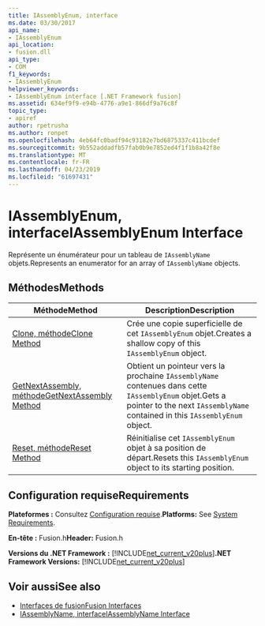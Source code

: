 ```yaml
---
title: IAssemblyEnum, interface
ms.date: 03/30/2017
api_name:
- IAssemblyEnum
api_location:
- fusion.dll
api_type:
- COM
f1_keywords:
- IAssemblyEnum
helpviewer_keywords:
- IAssemblyEnum interface [.NET Framework fusion]
ms.assetid: 634ef9f9-e94b-4776-a9e1-866df9a76c8f
topic_type:
- apiref
author: rpetrusha
ms.author: ronpet
ms.openlocfilehash: 4eb64fc0badf94c93182e7bd6875337c411bcdef
ms.sourcegitcommit: 9b552addadfb57fab0b9e7852ed4f1f1b8a42f8e
ms.translationtype: MT
ms.contentlocale: fr-FR
ms.lasthandoff: 04/23/2019
ms.locfileid: "61697431"
---
```

# <a name="iassemblyenum-interface"></a><span data-ttu-id="022fa-102">IAssemblyEnum, interface</span><span class="sxs-lookup"><span data-stu-id="022fa-102">IAssemblyEnum Interface</span></span>
<span data-ttu-id="022fa-103">Représente un énumérateur pour un tableau de `IAssemblyName` objets.</span><span class="sxs-lookup"><span data-stu-id="022fa-103">Represents an enumerator for an array of `IAssemblyName` objects.</span></span>  
  
## <a name="methods"></a><span data-ttu-id="022fa-104">Méthodes</span><span class="sxs-lookup"><span data-stu-id="022fa-104">Methods</span></span>  
  
|<span data-ttu-id="022fa-105">Méthode</span><span class="sxs-lookup"><span data-stu-id="022fa-105">Method</span></span>|<span data-ttu-id="022fa-106">Description</span><span class="sxs-lookup"><span data-stu-id="022fa-106">Description</span></span>|  
|------------|-----------------|  
|[<span data-ttu-id="022fa-107">Clone, méthode</span><span class="sxs-lookup"><span data-stu-id="022fa-107">Clone Method</span></span>](../../../../docs/framework/unmanaged-api/fusion/iassemblyenum-clone-method.md)|<span data-ttu-id="022fa-108">Crée une copie superficielle de cet `IAssemblyEnum` objet.</span><span class="sxs-lookup"><span data-stu-id="022fa-108">Creates a shallow copy of this `IAssemblyEnum` object.</span></span>|  
|[<span data-ttu-id="022fa-109">GetNextAssembly, méthode</span><span class="sxs-lookup"><span data-stu-id="022fa-109">GetNextAssembly Method</span></span>](../../../../docs/framework/unmanaged-api/fusion/iassemblyenum-getnextassembly-method.md)|<span data-ttu-id="022fa-110">Obtient un pointeur vers la prochaine `IAssemblyName` contenues dans cette `IAssemblyEnum` objet.</span><span class="sxs-lookup"><span data-stu-id="022fa-110">Gets a pointer to the next `IAssemblyName` contained in this `IAssemblyEnum` object.</span></span>|  
|[<span data-ttu-id="022fa-111">Reset, méthode</span><span class="sxs-lookup"><span data-stu-id="022fa-111">Reset Method</span></span>](../../../../docs/framework/unmanaged-api/fusion/iassemblyenum-reset-method.md)|<span data-ttu-id="022fa-112">Réinitialise cet `IAssemblyEnum` objet à sa position de départ.</span><span class="sxs-lookup"><span data-stu-id="022fa-112">Resets this `IAssemblyEnum` object to its starting position.</span></span>|  
  
## <a name="requirements"></a><span data-ttu-id="022fa-113">Configuration requise</span><span class="sxs-lookup"><span data-stu-id="022fa-113">Requirements</span></span>  
 <span data-ttu-id="022fa-114">**Plateformes :** Consultez [Configuration requise](../../../../docs/framework/get-started/system-requirements.md).</span><span class="sxs-lookup"><span data-stu-id="022fa-114">**Platforms:** See [System Requirements](../../../../docs/framework/get-started/system-requirements.md).</span></span>  
  
 <span data-ttu-id="022fa-115">**En-tête :** Fusion.h</span><span class="sxs-lookup"><span data-stu-id="022fa-115">**Header:** Fusion.h</span></span>  
  
 <span data-ttu-id="022fa-116">**Versions du .NET Framework :** [!INCLUDE[net_current_v20plus](../../../../includes/net-current-v20plus-md.md)]</span><span class="sxs-lookup"><span data-stu-id="022fa-116">**.NET Framework Versions:** [!INCLUDE[net_current_v20plus](../../../../includes/net-current-v20plus-md.md)]</span></span>  
  
## <a name="see-also"></a><span data-ttu-id="022fa-117">Voir aussi</span><span class="sxs-lookup"><span data-stu-id="022fa-117">See also</span></span>

- [<span data-ttu-id="022fa-118">Interfaces de fusion</span><span class="sxs-lookup"><span data-stu-id="022fa-118">Fusion Interfaces</span></span>](../../../../docs/framework/unmanaged-api/fusion/fusion-interfaces.md)
- [<span data-ttu-id="022fa-119">IAssemblyName, interface</span><span class="sxs-lookup"><span data-stu-id="022fa-119">IAssemblyName Interface</span></span>](../../../../docs/framework/unmanaged-api/fusion/iassemblyname-interface.md)
